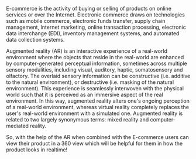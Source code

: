 E-commerce is the activity of buying or selling of products on online services or over the Internet. Electronic commerce draws on technologies such as mobile commerce, electronic funds transfer, supply chain management, Internet marketing, online transaction processing, electronic data interchange (EDI), inventory management systems, and automated data collection systems.

Augmented reality (AR) is an interactive experience of a real-world environment where the objects that reside in the real-world are enhanced by computer-generated perceptual information, sometimes across multiple sensory modalities, including visual, auditory, haptic, somatosensory and olfactory. The overlaid sensory information can be constructive (i.e. additive to the natural environment), or destructive (i.e. masking of the natural environment). This experience is seamlessly interwoven with the physical world such that it is perceived as an immersive aspect of the real environment. In this way, augmented reality alters one's ongoing perception of a real-world environment, whereas virtual reality completely replaces the user's real-world environment with a simulated one. Augmented reality is related to two largely synonymous terms: mixed reality and computer-mediated reality.

So, with the help of the AR when combined with the E-commerce users can view their product in a 360 view which will be helpful for them in how the product looks in realtime!
